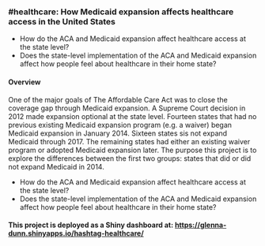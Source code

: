 ### \#healthcare: How Medicaid expansion affects healthcare access in the United States
- How do the ACA and Medicaid expansion affect healthcare access at the state level?
- Does the state-level implementation of the ACA and Medicaid expansion affect how people feel about healthcare in their home state?

#### Overview
One of the major goals of The Affordable Care Act was to close the coverage gap through Medicaid expansion. A Supreme Court decision in 2012 made expansion optional at the state level. Fourteen states that had no previous existing Medicaid expansion program (e.g. a waiver) began Medicaid expansion in January 2014. Sixteen states sis not expand Medicaid through 2017. The remaining states had either an existing waiver program or adopted Medicaid expansion later. The purpose this project is to explore the differences between the first two groups: states that did or did not expand Medicaid in 2014.

- How do the ACA and Medicaid expansion affect healthcare access at the state level?
- Does the state-level implementation of the ACA and Medicaid expansion affect how people feel about healthcare in their home state?

#### This project is deployed as a Shiny dashboard at: https://glenna-dunn.shinyapps.io/hashtag-healthcare/